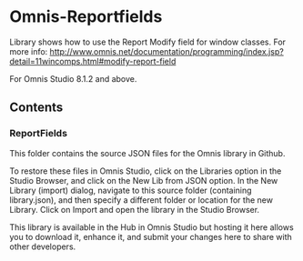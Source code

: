 # Omnis-Reportfields
Library shows how to use the Report Modify field for window classes.
For more info:
http://www.omnis.net/documentation/programming/index.jsp?detail=11wincomps.html#modify-report-field

For Omnis Studio 8.1.2 and above.

## Contents
### ReportFields
This folder contains the source JSON files for the Omnis library in Github. 

To restore these files in Omnis Studio, click on the Libraries option in the Studio Browser, and click on the New Lib from JSON option. In the New Library (import) dialog, navigate to this source folder (containing library.json), and then specify a different folder or location for the new Library. Click on Import and open the library in the Studio Browser. 

This library is available in the Hub in Omnis Studio but hosting it here allows you to download it, enhance it, and submit your changes here to share with other developers. 
